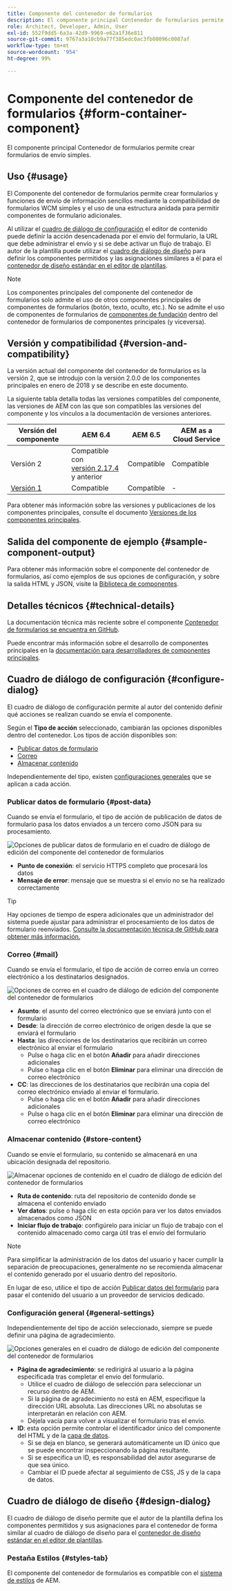 ```yaml
---
title: Componente del contenedor de formularios
description: El componente principal Contenedor de formularios permite crear formularios de envío simples.
role: Architect, Developer, Admin, User
exl-id: 552f9dd5-6a3a-42d9-9969-e62a1f36e811
source-git-commit: 9767a3a10cb9a77f385edc0ac3fb00096c0087af
workflow-type: tm+mt
source-wordcount: '954'
ht-degree: 99%

---
```


# Componente del contenedor de formularios {#form-container-component}

El componente principal Contenedor de formularios permite crear formularios de envío simples.

## Uso {#usage}

El Componente del contenedor de formularios permite crear formularios y funciones de envío de información sencillos mediante la compatibilidad de formularios WCM simples y el uso de una estructura anidada para permitir componentes de formulario adicionales.

Al utilizar el [cuadro de diálogo de configuración](#configure-dialog) el editor de contenido puede definir la acción desencadenada por el envío del formulario, la URL que debe administrar el envío y si se debe activar un flujo de trabajo. El autor de la plantilla puede utilizar el [cuadro de diálogo de diseño](#design-dialog) para definir los componentes permitidos y las asignaciones similares a él para el [contenedor de diseño estándar en el editor de plantillas](https://experienceleague.adobe.com/docs/experience-manager-cloud-service/sites/authoring/features/templates.html?lang=es).

>[!NOTE]
>
>Los componentes principales del componente del contenedor de formularios solo admite el uso de otros componentes principales de componentes de formularios (botón, texto, oculto, etc.). No se admite el uso de componentes de formularios de [componentes de fundación](https://experienceleague.adobe.com/docs/experience-manager-65/authoring/siteandpage/default-components-foundation.html?lang=es) dentro del contenedor de formularios de componentes principales (y viceversa).

## Versión y compatibilidad {#version-and-compatibility}

La versión actual del componente del contenedor de formularios es la versión 2, que se introdujo con la versión 2.0.0 de los componentes principales en enero de 2018 y se describe en este documento.

La siguiente tabla detalla todas las versiones compatibles del componente, las versiones de AEM con las que son compatibles las versiones del componente y los vínculos a la documentación de versiones anteriores.

| Versión del componente | AEM 6.4 | AEM 6.5 | AEM as a Cloud Service |
|--- |--- |--- |---|
| Versión 2 | Compatible con<br>[versión 2.17.4](/help/versions.md) y anterior | Compatible | Compatible |
| [Versión 1](/help/components/v1/form-container-v1.md) | Compatible | Compatible | - |

Para obtener más información sobre las versiones y publicaciones de los componentes principales, consulte el documento [Versiones de los componentes principales](/help/versions.md).

## Salida del componente de ejemplo {#sample-component-output}

Para obtener más información sobre el componente del contenedor de formularios, así como ejemplos de sus opciones de configuración, y sobre la salida HTML y JSON, visite la [Biblioteca de componentes](https://adobe.com/go/aem_cmp_library_form_container_es).

## Detalles técnicos {#technical-details}

La documentación técnica más reciente sobre el componente [Contenedor de formularios se encuentra en GitHub](https://adobe.com/go/aem_cmp_tech_form_container_v2_es).

Puede encontrar más información sobre el desarrollo de componentes principales en la [documentación para desarrolladores de componentes principales](/help/developing/overview.md).

## Cuadro de diálogo de configuración {#configure-dialog}

El cuadro de diálogo de configuración permite al autor del contenido definir qué acciones se realizan cuando se envía el componente.

Según el **Tipo de acción** seleccionado, cambiarán las opciones disponibles dentro del contenedor. Los tipos de acción disponibles son:

* [Publicar datos de formulario](#post-data)
* [Correo](#mail)
* [Almacenar contenido](#store-content)

Independientemente del tipo, existen [configuraciones generales](#general-settings) que se aplican a cada acción.

### Publicar datos de formulario {#post-data}

Cuando se envía el formulario, el tipo de acción de publicación de datos de formulario pasa los datos enviados a un tercero como JSON para su procesamiento.

![Opciones de publicar datos de formulario en el cuadro de diálogo de edición del componente del contenedor de formularios](/help/assets/form-container-edit-post.png)

* **Punto de conexión**: el servicio HTTPS completo que procesará los datos
* **Mensaje de error**: mensaje que se muestra si el envío no se ha realizado correctamente

>[!TIP]
>Hay opciones de tiempo de espera adicionales que un administrador del sistema puede ajustar para administrar el procesamiento de los datos de formulario reenviados. [Consulte la documentación técnica de GitHub para obtener más información.](https://github.com/adobe/aem-core-wcm-components/tree/master/content/src/content/jcr_root/apps/core/wcm/components/form/actions/rpc)

### Correo {#mail}

Cuando se envía el formulario, el tipo de acción de correo envía un correo electrónico a los destinatarios designados.

![Opciones de correo en el cuadro de diálogo de edición del componente del contenedor de formularios](/help/assets/form-container-edit-mail.png)

* **Asunto**: el asunto del correo electrónico que se enviará junto con el formulario
* **Desde**: la dirección de correo electrónico de origen desde la que se enviará el formulario
* **Hasta**: las direcciones de los destinatarios que recibirán un correo electrónico al enviar el formulario
   * Pulse o haga clic en el botón **Añadir** para añadir direcciones adicionales
   * Pulse o haga clic en el botón **Eliminar** para eliminar una dirección de correo electrónico
* **CC**: las direcciones de los destinatarios que recibirán una copia del correo electrónico enviado al enviar el formulario.
   * Pulse o haga clic en el botón **Añadir** para añadir direcciones adicionales
   * Pulse o haga clic en el botón **Eliminar** para eliminar una dirección de correo electrónico

### Almacenar contenido {#store-content}

Cuando se envíe el formulario, su contenido se almacenará en una ubicación designada del repositorio.

![Almacenar opciones de contenido en el cuadro de diálogo de edición del contenedor de formularios](/help/assets/form-container-edit-store.png)

* **Ruta de contenido**: ruta del repositorio de contenido donde se almacena el contenido enviado
* **Ver datos**: pulse o haga clic en esta opción para ver los datos enviados almacenados como JSON
* **Iniciar flujo de trabajo**: configúrelo para iniciar un flujo de trabajo con el contenido almacenado como carga útil tras el envío del formulario

>[!NOTE]
>
>Para simplificar la administración de los datos del usuario y hacer cumplir la separación de preocupaciones, generalmente no se recomienda almacenar el contenido generado por el usuario dentro del repositorio.
>
>En lugar de eso, utilice el tipo de acción [Publicar datos del formulario](#post-data) para pasar el contenido del usuario a un proveedor de servicios dedicado.

### Configuración general {#general-settings}

Independientemente del tipo de acción seleccionado, siempre se puede definir una página de agradecimiento.

![Opciones generales en el cuadro de diálogo de edición del componente del contenedor de formularios](/help/assets/form-container-edit-general.png)

* **Página de agradecimiento**: se redirigirá al usuario a la página especificada tras completar el envío del formulario.
   * Utilice el cuadro de diálogo de selección para seleccionar un recurso dentro de AEM.
   * Si la página de agradecimiento no está en AEM, especifique la dirección URL absoluta. Las direcciones URL no absolutas se interpretarán en relación con AEM.
   * Déjela vacía para volver a visualizar el formulario tras el envío.
* **ID**: esta opción permite controlar el identificador único del componente del HTML y de la [capa de datos](/help/developing/data-layer/overview.md).
   * Si se deja en blanco, se generará automáticamente un ID único que se puede encontrar inspeccionando la página resultante.
   * Si se especifica un ID, es responsabilidad del autor asegurarse de que sea único.
   * Cambiar el ID puede afectar al seguimiento de CSS, JS y de la capa de datos.

## Cuadro de diálogo de diseño {#design-dialog}

El cuadro de diálogo de diseño permite que el autor de la plantilla defina los componentes permitidos y sus asignaciones para el contenedor de forma similar al cuadro de diálogo de diseño para el [contenedor de diseño estándar en el editor de plantillas](https://experienceleague.adobe.com/docs/experience-manager-cloud-service/sites/authoring/features/templates.html).

### Pestaña Estilos {#styles-tab}

El componente del contenedor de formularios es compatible con el [sistema de estilos](/help/get-started/authoring.md#component-styling) de AEM.

